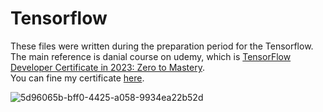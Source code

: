 # Tensorflow
These files were written during the preparation period for the Tensorflow.<br>
The main reference is danial course on udemy, which is <a href="[/about/about_team.htm](https://www.udemy.com/course/tensorflow-developer-certificate-machine-learning-zero-to-mastery/)https://www.udemy.com/course/tensorflow-developer-certificate-machine-learning-zero-to-mastery/">TensorFlow Developer Certificate in 2023: Zero to Mastery</a>. <br>
You can fine my certificate <a href="[/about/about_team.htm](https://www.credential.net/51a2ba45-9da0-45ec-80b5-8676a93573d0#gs.5u15kg)https://www.credential.net/51a2ba45-9da0-45ec-80b5-8676a93573d0#gs.5u15kg">here</a>.<br>

![5d96065b-bff0-4425-a058-9934ea22b52d](https://github.com/moayyad16/Tensorflow/assets/93573570/a93475e3-b437-4ef8-9c31-b01c4207b4c6)
